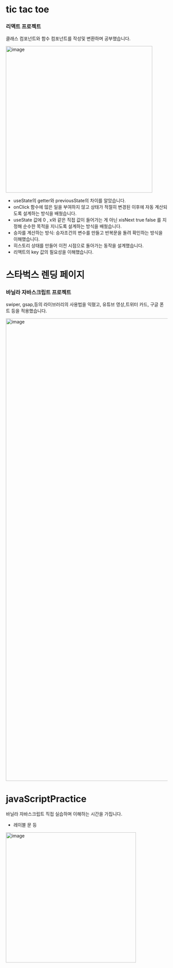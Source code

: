 # tic tac toe 
### 리액트 프로젝트

클래스 컴포넌트와 함수 컴포넌트를 작성및 변환하며 공부했습니다. 

<img width="456" alt="image" src="https://github.com/joywhy/miniProject/assets/82435813/4ff73f06-0ea0-44d1-a555-48ba92b9b475">

- useState의 getter와 previousState의 차이를 알았습니다.
- onClick 함수에 많은 일을 부여하지 않고 상태가 적절히 변경된 이후에 자동 계산되도록 설계하는 방식을 배웠습니다.
- useState 값에 0 , x와 같은 직접 값이 들어가는 게 아닌 xisNext true false 를 지정해 순수한 목적을 지니도록 설계하는 방식을 배웠습니다.
- 승자를 계산하는 방식: 승자조건의 변수를 만들고 반복문을 돌려 확인하는 방식을 이해했습니다.
- 히스토리 상태를 만들어 이전 시점으로 돌아가는 동작을 설계했습니다.
- 리액트의 key 값의 필요성을 이해했습니다.


# 스타벅스 렌딩 페이지
### 바닐라 자바스크립트 프로젝트

 swiper, gsap,등의 라이브러리의 사용법을 익혔고, 유튜브 영상,트위터 카드, 구글 폰트 등을 적용했습니다. 

<img width="1439" alt="image" src="https://github.com/joywhy/miniProject/assets/82435813/50e738da-1c8f-42e2-bf7b-2a3b1ca96504">

# javaScriptPractice

바닐라 자바스크립트 직접 실습하며 이해하는 시간을 가집니다. 
- 레이블 문 등

<img width="405" alt="image" src="https://github.com/joywhy/miniProject/assets/82435813/32e9d4a1-f6d5-4b57-8e9a-a0086ea59fc4">

 
